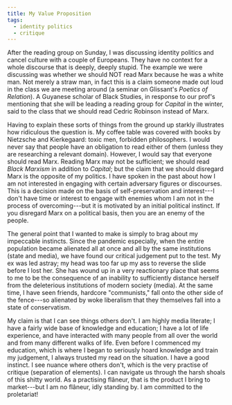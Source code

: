 ```yaml
---
title: My Value Proposition
tags:
  - identity politics
  - critique
---
```


After the reading group on Sunday, I was discussing identity politics and cancel culture with a couple of Europeans. They have no context for a whole discourse that is deeply, deeply stupid. The example we were discussing was whether we should NOT read Marx because he was a white man. Not merely a straw man, in fact this is a claim someone made out loud in the class we are meeting around (a seminar on Glissant's *Poetics of Relation*). A Guyanese scholar of Black Studies, in response to our prof's mentioning that she will be leading a reading group for *Capital* in the winter, said to the class that we should read Cedric Robinson instead of Marx.

Having to explain these sorts of things from the ground up starkly illustrates how ridiculous the question is. My coffee table was covered with books by Nietzsche and Kierkegaard: toxic men, forbidden philosophers. I would never say that people have an obligation to read either of them (unless they are researching a relevant domain). However, I would say that everyone should read Marx. Reading Marx may not be sufficient; we should read *Black Marxism* in addition to *Capital*; but the claim that we should disregard Marx is the opposite of my politics. I have spoken in the past about how I am not interested in engaging with certain adversary figures or discourses. This is a decision made on the basis of self-preservation and interest---I don't have time or interest to engage with enemies whom I am not in the process of overcoming---but it is motivated by an initial political instinct. If you disregard Marx on a political basis, then you are an enemy of the people.

The general point that I wanted to make is simply to brag about my impeccable instincts. Since the pandemic especially, when the entire population became alienated all at once and all by the same institutions (state and media), we have found our critical judgement put to the test. My ex was led astray; my head was too far up my ass to reverse the slide before I lost her. She has wound up in a very reactionary place that seems to me to be the consequence of an inability to sufficiently distance herself from the deleterious institutions of modern society (media). At the same time, I have seen friends, hardcore "communists," fall onto the other side of the fence---so alienated by woke liberalism that they themselves fall into a state of conservatism.

My claim is that I can see things others don't. I am highly media literate; I have a fairly wide base of knowledge and education; I have a lot of life experience, and have interacted with many people from all over the world and from many different walks of life. Even before I commenced my education, which is where I began to seriously hoard knowledge and train my judgement, I always trusted my read on the situation. I have a good instinct. I see nuance where others don't, which is the very practise of critique (separation of elements). I can navigate us through the harsh shoals of this shitty world. As a practising flâneur, that is the product I bring to market---but I am no flâneur, idly standing by. I am committed to the proletariat!
